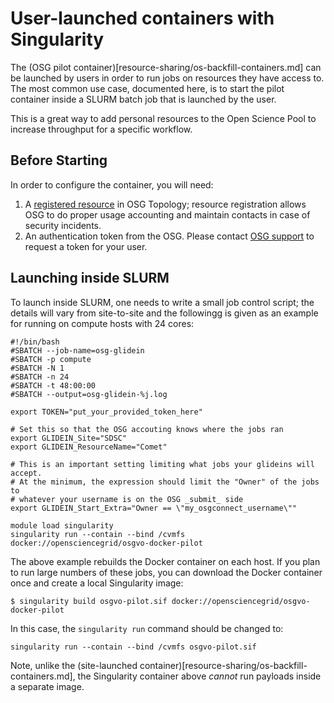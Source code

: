 User-launched containers with Singularity
=========================================

The (OSG pilot container)[resource-sharing/os-backfill-containers.md] can be
launched by users in order to run jobs on resources they have access to.  The
most common use case, documented here, is to start the pilot container inside
a SLURM batch job that is launched by the user.

This is a great way to add personal resources to the Open Science Pool to
increase throughput for a specific workflow.

Before Starting
---------------

In order to configure the container, you will need:

1. A [registered resource](common/registration.md) in OSG Topology; resource
   registration allows OSG to do proper usage accounting and maintain contacts
   in case of security incidents.
2. An authentication token from the OSG.  Please contact
   [OSG support](mailto:support@opensciencegrid.org) to request a token for your
   user.

Launching inside SLURM
----------------------

To launch inside SLURM, one needs to write a small job control script; the
details will vary from site-to-site and the followingg is given as an example
for running on compute hosts with 24 cores:

```
#!/bin/bash
#SBATCH --job-name=osg-glidein
#SBATCH -p compute
#SBATCH -N 1
#SBATCH -n 24
#SBATCH -t 48:00:00
#SBATCH --output=osg-glidein-%j.log

export TOKEN="put_your_provided_token_here"

# Set this so that the OSG accouting knows where the jobs ran
export GLIDEIN_Site="SDSC"
export GLIDEIN_ResourceName="Comet"

# This is an important setting limiting what jobs your glideins will accept.
# At the minimum, the expression should limit the "Owner" of the jobs to
# whatever your username is on the OSG _submit_ side
export GLIDEIN_Start_Extra="Owner == \"my_osgconnect_username\""

module load singularity
singularity run --contain --bind /cvmfs docker://opensciencegrid/osgvo-docker-pilot

```

The above example rebuilds the Docker container on each host.  If you plan
to run large numbers of these jobs,  you can download the Docker container once
and create a local Singularity image:

```
$ singularity build osgvo-pilot.sif docker://opensciencegrid/osgvo-docker-pilot
```

In this case, the `singularity run` command should be changed to:

```
singularity run --contain --bind /cvmfs osgvo-pilot.sif
```

Note, unlike the
(site-launched container)[resource-sharing/os-backfill-containers.md], the
Singularity container above _cannot_ run payloads inside a separate image.
